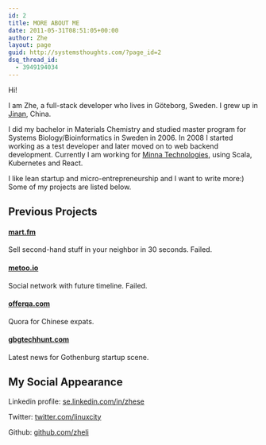 ```yaml
---
id: 2
title: MORE ABOUT ME
date: 2011-05-31T08:51:05+00:00
author: Zhe
layout: page
guid: http://systemsthoughts.com/?page_id=2
dsq_thread_id:
  - 3949194034
---
```

Hi!

I am Zhe, a full-stack developer who lives in Göteborg, Sweden. I grew up in <a href="http://goo.gl/maps/vfld"
target="_blank">Jinan</a>, China.

I did my bachelor in Materials Chemistry and studied master program for Systems Biology/Bioinformatics in Sweden in 2006. In 2008 I started working as a test developer and later moved on to web backend development. Currently I am working for [Minna Technologies](https://minnatechnologies.com/), using Scala, Kubernetes and React.

I like lean startup and micro-entrepreneurship and I want to write more:) Some of my projects are listed below.

## Previous Projects

#### <a href="http://mart.fm" target="_blank">mart.fm</a>

Sell second-hand stuff in your neighbor in 30 seconds. Failed.

#### <a href="http://metoo.io" target="_blank">metoo.io</a>

Social network with future timeline. Failed.

#### <a href="http://offerqa.com" target="_blank">offerqa.com</a>

Quora for Chinese expats.

#### <a href="http://gbgtechhunt.com" target="_blank">gbgtechhunt.com</a>

Latest news for Gothenburg startup scene.

## My Social Appearance

Linkedin profile: <a title="View public profile" href="http://se.linkedin.com/in/zhese" name="webProfileURL"></a>[se.linkedin.com/in/zhese](http://se.linkedin.com/in/zhese)

Twitter: [twitter.com/linuxcity](http://twitter.com/linuxcity)

Github: [github.com/zheli](https://github.com/zheli)
